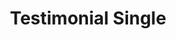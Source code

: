 ---
title: Testimonial Single
component: "testimonials"
seo:
  page_title:
  meta_description:
  featured_image: /uploads/featured-image.jpg
  featured_image_alt:
hero:
  heading:
  body:
  hero_image:
    image: /uploads/featured-image.jpg
    image_alt:
html_example:
  - |
    <section class="testimonial testimonial--single block text-color-white" aria-labelledby="testimonial-heading">
      <div class="wrapper-lg">
        <span class="text-style-slub">Testimonials</span>
        <h2 class="testimonial__heading" id="testimonial-heading">What Our Clients Are Saying</h2>
      </div>
      <div class="wrapper-lg bg-primary columns gap-xl">
          <div class="testimonial__content margin-block-auto col block flow">
              <h3 class="h4" id="testimonial-heading">Testimonial Heading</h3>
              <div class="flow">
                <p>"Lorem ipsum dolor sit amet, consectetur adipiscing elit, sed do eiusmod tempor incididunt ut labore et dolore magna aliqua. Massa ultricies mi quis hendrerit dolor magna eget est lorem. Eget dolor morbi non arcu risus quis varius."</p>
                <div>
                  <span>Max Conversion</span><br>
                  <span class="text-style-slub">SEO Expert</span>
                </div>
              </div>
          </div>
          <div class="testimonial__image col p-relative">
              <img src="https://source.unsplash.com/random/400x600?space" alt="" width="600" height="600">
          </div>
      </div>
    </section>
css_example:
  - |
    .testimonial--single .testimonial__heading {
        max-width: 16ch;
    }

    .testimonial--single .testimonial__image img {
        max-width: 400px;
        margin-block: -75px;
        margin-inline: auto;
    }
---